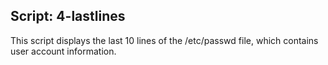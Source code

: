 ## Script: 4-lastlines
This script displays the last 10 lines of the /etc/passwd file, which contains user account information.
